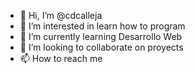 - 👋 Hi, I’m @cdcalleja
- 👀 I’m interested in learn how to program
- 🌱 I’m currently learning Desarrollo Web
- 💞️ I’m looking to collaborate on proyects
- 📫 How to reach me 

<!---
cdcalleja/cdcalleja is a ✨ special ✨ repository because its `README.md` (this file) appears on your GitHub profile.
You can click the Preview link to take a look at your changes.
--->
